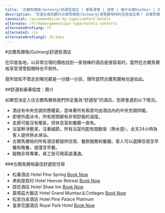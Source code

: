 ```yaml
---
title: '古爾馬爾格(Gulmarg)舒適型酒店 | 單板滑雪 | 滑雪 | 喀什米爾Kashmir | 古爾馬爾格Gulmarg | 印度India | Skigulmarg.com'
description: '您還在尋找觀光古爾馬爾格(Gulmarg)滑雪勝地時的住宿酒店嗎？ 古爾馬爾格(Gulmarg)有眾多的酒店可為喜馬拉雅(Himalaya)冒險之旅提供額外舒適的住宿品質及友善的價格，供您做為住宿選擇。'
canonical: /accommodation-by-type/comfort-hotels
alternate: /fr/hebergement/par-type/hotels-conforts
alternateHrefLang: fr
alternate2: /cn
alternateHrefLang2: zh-hans
---
```


#古爾馬爾格(Gulmarg)舒適型酒店

在印度各地，以非常合理的價格找到一家很棒的酒店是很容易的，當然在古爾馬爾格享受滑雪假期時也不例外。

眾所皆知不管走到哪兒都是一分錢一分貨，理所當然古爾馬爾格也是如此。

##舒適和豪華程度：簡介

如果您決定入住古爾馬爾格我們所定義為“舒適型”的酒店，您將會遇到以下情況。

+ 酒店有中央空調供應暖氣，意味著所有客房均由酒店內的中央空調供暖。
+ 即使外面冰冷，所有房間都有非常舒服的溫度。
+ 走廊可能沒有暖氣，但休息室和餐廳一直有。
+ 浴室幹凈整潔，注重細節。所有浴室均配有間歇泉（熱水壺），全天24小時為客人提供熱水淋浴。
+ 古爾馬爾格的所有酒店都提供住宿、餐飲服務和餐廳。客人可以選擇住宿含早餐和晚餐，或僅含早餐。
+ 服務非常專業，員工皆可用英語溝通。

###古爾馬爾格最佳舒適型住宿

+ 松春酒店 Hotel Pine Spring [Book Now](https://www.agoda.com/hotel-pine-spring-gulmarg/hotel/gulmarg-in.html?cid=1650708&target=_blank&classes=lodging-button)
+ 黑帆度假村 Hotel Heevan Retreat [Book Now](https://www.agoda.com/partners/partnersearch.aspx?pcs=1&cid=1650708&hl=en&hid=446656&target=_blank&classes=lodging-button)
+ 邵氏酒店 Hotel Shaw Inn [Book Now](https://www.agoda.com/partners/partnersearch.aspx?pcs=1&cid=1650708&hl=en&hid=905975&target=_blank&classes=lodging-button)
+ 蒙塔茲大飯店 Hotel Grand Mumtaz＆Cottages [Book Now](https://www.agoda.com/grand-mumtaz-resort/hotel/gulmarg-in.html?cid=1650708&target=_blank&classes=lodging-button)
+ 松宮白金酒店 Hotel Pine Palace Platinum
+ 皇家花園酒店 Royal Park Hotel [Book Now](https://www.agoda.com/royal-park-hotel/hotel/gulmarg-in.html?cid=1650708&target=_blank&classes=lodging-button)
